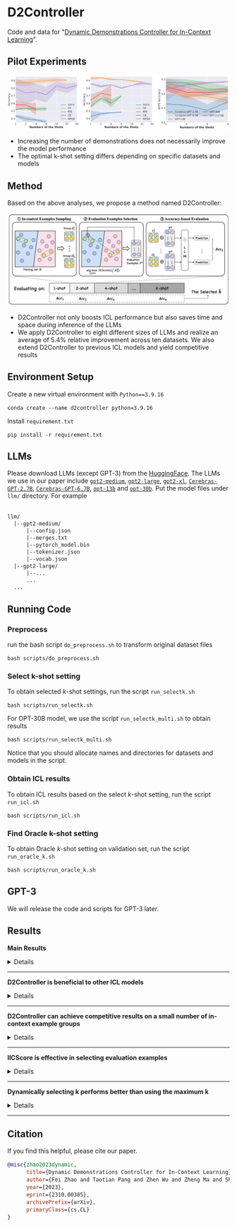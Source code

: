 # D2Controller

Code and data for "[Dynamic Demonstrations Controller for In-Context Learning](https://arxiv.org/abs/2310.00385)".

##  Pilot Experiments
<div align="center">
<img src="figs/pilot.jpg" width="700px">
</div>

- Increasing the number of demonstrations does not necessarily improve the model performance
- The optimal k-shot setting differs depending on specific datasets and models

##  Method

Based on the above analyses, we propose a method named D2Controller:

<div align="center">
<img src="figs/D2control.png" width="700px">
</div>

-  D2Controller not only boosts ICL performance but also saves time and space during inference of the LLMs
-  We apply D2Controller to eight different sizes of LLMs and realize an average of 5.4% relative improvement across ten datasets. We also extend D2Controller to previous ICL models and yield competitive results


## Environment Setup
Create a new virtual environment with `Python==3.9.16`
```
conda create --name d2controller python=3.9.16
```

Install `requirement.txt`
```
pip install -r requirement.txt
```

## LLMs

Please download LLMs (except GPT-3) from the [HuggingFace](https://huggingface.co/). The LLMs we use in our paper include [`gpt2-medium`](https://huggingface.co/gpt2-medium), [`gpt2-large`](https://huggingface.co/gpt2-large), [`gpt2-xl`](https://huggingface.co/gpt2-xl), [`Cerebras-GPT-2.7B`](https://huggingface.co/cerebras/Cerebras-GPT-2.7B), [`Cerebras-GPT-6.7B`](https://huggingface.co/cerebras/Cerebras-GPT-6.7B), [`opt-13b`](https://huggingface.co/facebook/opt-13b) and [`opt-30b`](https://huggingface.co/facebook/opt-30b). Put the model files under `llm/` directory. For example
```

llm/
  |--gpt2-medium/
      |--config.json
      |--merges.txt
      |--pytorch_model.bin
      |--tokenizer.json
      |--vocab.json
  |--gpt2-large/
      |--...
      ...
  ...
```
## Running Code
### Preprocess 
run the bash script `do_preprocess.sh` to transform original dataset files
```
bash scripts/do_preprocess.sh
```


### Select k-shot setting
To obtain selected $k$-shot settings, run the script `run_selectk.sh`
```
bash scripts/run_selectk.sh
```

For OPT-30B model, we use the script `run_selectk_multi.sh` to obtain results
```
bash scripts/run_selectk_multi.sh
```
Notice that you should allocate names and directories for datasets and models in the script.


### Obtain ICL results
To obtain ICL results based on the select $k$-shot setting, run the script `run_icl.sh`
```
bash scripts/run_icl.sh
```

### Find Oracle k-shot setting
To obtain Oracle $k$-shot setting on validation set, run the script `run_oracle_k.sh`
```
bash scripts/run_oracle_k.sh
```

## GPT-3
We will release the code and scripts for GPT-3 later.

## Results

**Main Results**
<details>

| **Model** | **Parameters** | **Setting** |**SST-2** | **SST-5** | **DBPedia** | **MR** | **CR** | **MPQA** | **Subj** | **AGNews** | **RTE** | **CB** | **AVG** |
|-----------|:---------:|---------|:---------:|:---------:|:----------:|:---------:|:---------:|:---------:|:----------:|:---------:|:---------:|:----------:|:---------:|
| GPT-2 | 0.3B | Default | 58.1&plusmn;13.1 | 24.1&plusmn;7.4 | 60.6&plusmn;7.2 | 54.2&plusmn;10.6 | 50.6&plusmn;0.4 | 59.6&plusmn;15.8 | 53.4&plusmn;5.3 | 48.7&plusmn;8.5 | 51.3&plusmn;1.7 | 48.6&plusmn;6.4 | 50.9 |
| GPT-2 | 0.3B | D2Controller |  74.1&plusmn;9.3 | 31.6&plusmn;8.6 | 60.6&plusmn;7.2 | 53.8&plusmn;7.0 | 67.7&plusmn;11.4 | 57.1&plusmn;9.7 | 53.8&plusmn;4.2 | 48.7&plusmn;8.5 | 48.7&plusmn;2.9 | 48.6&plusmn;6.4 | 54.5 |
| GPT-2 | 0.3B | Oracle | 74.1&plusmn;9.3 | 31.6&plusmn;8.6 | 60.6&plusmn;7.2 | 56.0&plusmn;9.9 | 67.7&plusmn;11.4 | 64.5&plusmn;16.0 | 58.6&plusmn;12.8 | 49.4&plusmn;18.4 | 51.3&plusmn;1.7 | 50.0&plusmn;9.2 | 56.4 |
| GPT-2 | 0.8B | Default | 71.8&plusmn;12.1 | 37.8&plusmn;6.8 | 63.4&plusmn;6.0 | 71.1&plusmn;15.6 | 80.5&plusmn;11.4 | 65.8&plusmn;11.3 | 59.9&plusmn;12.2 | 65.6&plusmn;17.2 | 53.1&plusmn;3.4 | 37.1&plusmn;14.5 | 60.6 |
| GPT-2 | 0.8B | D2Controller | 65.9&plusmn;15.2 | 37.5&plusmn;5.1 | 63.4&plusmn;6.0 | 71.1&plusmn;15.6 | 80.5&plusmn;11.4 | 70.5&plusmn;5.2 | 69.4&plusmn;12.4 | 65.6&plusmn;17.2 | 53.1&plusmn;3.4 | 47.5&plusmn;3.2 | 62.4 |
| GPT-2 | 0.8B | Oracle | 71.8&plusmn;12.1 | 39.6&plusmn;5.1 | 63.4&plusmn;6.0 | 71.1&plusmn;15.6 | 80.5&plusmn;11.4 | 74.5&plusmn;8.8 | 69.4&plusmn;12.4 | 65.6&plusmn;17.2 | 53.8&plusmn;4.4 | 49.3&plusmn;3.7 | 63.9 |
| GPT-2 | 1.5B | Default | 70.3&plusmn;6.6 | 35.4&plusmn;8.4 | 82.0&plusmn;2.0 | 52.0&plusmn;3.8 | 52.0&plusmn;3.2 | 66.7&plusmn;8.2 | 57.3&plusmn;10.5 | 78.2&plusmn;6.7 | 53.1&plusmn;1.7 | 52.9&plusmn;6.3 | 60.0 |
| GPT-2 | 1.5B | D2Controller | 81.3&plusmn;5.4 | 35.4&plusmn;8.4 | 82.0&plusmn;2.0 | 72.2&plusmn;13.9 | 66.2&plusmn;16.7 | 83.9&plusmn;1.5 | 64.1&plusmn;11.3 | 78.2&plusmn;6.7 | 53.1&plusmn;2.9 | 52.9&plusmn;6.3 | 67.0 |
| GPT-2 | 1.5B | Oracle | 81.3&plusmn;5.4 | 40.6&plusmn;5.4 | 82.0&plusmn;2.0 | 72.2&plusmn;13.9 | 66.2&plusmn;16.7 | 83.9&plusmn;1.5 | 64.1&plusmn;11.3 | 81.3&plusmn;7.5 | 53.1&plusmn;2.9 | 57.9&plusmn;9.8 | 68.2 |
| Cerebras-GPT | 2.7B | Default | 65.5&plusmn;13.8 | 28.4&plusmn;4.3 | 81.8&plusmn;1.4 | 65.1&plusmn;11.2 | 85.8&plusmn;4.2 | 64.2&plusmn;11.6 | 69.3&plusmn;14.4 | 69.5&plusmn;3.2 | 48.1&plusmn;1.1 | 52.5&plusmn;9.5 | 63.0 |
| Cerebras-GPT | 2.7B | D2Controller | 77.3&plusmn;7.7 | 34.3&plusmn;4.8 | 81.8&plusmn;1.4 | 76.0&plusmn;7.7 | 87.4&plusmn;1.5 | 81.6&plusmn;2.1 | 74.2&plusmn;7.6 | 77.3&plusmn;4.1 | 48.0&plusmn;1.1 | 54.6&plusmn;2.7 | 69.3 |
| Cerebras-GPT | 2.7B | Oracle |  80.7&plusmn;9.1 | 34.3&plusmn;4.8 | 81.8&plusmn;1.4 | 76.0&plusmn;7.7 | 87.4&plusmn;1.5 | 82.9&plusmn;3.0 | 74.2&plusmn;7.6 | 77.3&plusmn;4.1 | 49.6&plusmn;2.3 | 55.7&plusmn;5.0 | 70.0 |
| Cerebras-GPT | 6.7B | Default | 83.4&plusmn;8.5 | 38.3&plusmn;1.8 | 87.0&plusmn;2.4 | 88.0&plusmn;1.1 | 89.0&plusmn;3.1 | 75.2&plusmn;10.3 | 72.0&plusmn;14.5 | 79.2&plusmn;2.4 | 52.3&plusmn;2.3 | 52.5&plusmn;8.0 | 71.7 |
| Cerebras-GPT | 6.7B | D2Controller | 82.0&plusmn;11.3 | 39.5&plusmn;3.7 | 87.0&plusmn;2.4 | 86.8&plusmn;1.9 | 90.5&plusmn;0.9 | 83.8&plusmn;3.3 | 79.2&plusmn;12.5 | 80.2&plusmn;1.5 | 52.8&plusmn;2.5 | 57.9&plusmn;7.2 | 74.0 |
| Cerebras-GPT | 6.7B | Oracle |  88.6&plusmn;2.7 | 43.6&plusmn;1.6 | 87.0&plusmn;2.4 | 88.0&plusmn;1.1 | 90.6&plusmn;2.8 | 83.8&plusmn;3.3 | 79.2&plusmn;12.5 | 80.2&plusmn;1.5 | 53.4&plusmn;1.7 | 57.9&plusmn;3.0 | 75.2 |
| OPT | 13B | Default | 81.2&plusmn;6.7 | 43.3&plusmn;4.6 | 92.3&plusmn;2.1 | 87.8&plusmn;2.7 | 91.4&plusmn;3.3 | 75.0&plusmn;6.7 | 79.1&plusmn;12.7 | 81.9&plusmn;2.9 | 54.4&plusmn;4.2 | 58.9&plusmn;8.1 | 74.5 |
| OPT | 13B | D2Controller | 90.2&plusmn;5.8 | 43.3&plusmn;4.6 | 92.3&plusmn;2.1 | 87.8&plusmn;2.7 | 91.3&plusmn;2.1 | 72.0&plusmn;9.4 | 91.6&plusmn;2.0 | 82.6&plusmn;1.5 | 55.8&plusmn;3.1 | 58.9&plusmn;8.1 | 76.6 |
| OPT | 13B | Oracle |  90.9&plusmn;3.7 | 48.0&plusmn;2.8 | 92.3&plusmn;2.1 | 91.8&plusmn;0.6 | 93.3&plusmn;1.2 | 78.6&plusmn;7.3 | 91.6&plusmn;2.0 | 82.6&plusmn;1.5 | 55.8&plusmn;3.1 | 73.2&plusmn;12.4 | 79.8 |
| OPT | 30B | Default | 92.3&plusmn;1.3 | 40.9&plusmn;1.8 | 91.7&plusmn;3.7 | 91.8&plusmn;2.1 | 87.3&plusmn;3.3 | 78.8&plusmn;6.2 | 76.1&plusmn;4.9 | 78.7&plusmn;3.6 | 63.0&plusmn;3.1 | 60.0&plusmn;8.2 | 76.1 |
| OPT | 30B | D2Controller | 92.3&plusmn;1.3 | 42.0&plusmn;2.8 | 91.7&plusmn;3.7 | 93.4&plusmn;1.1 | 87.3&plusmn;2.7 | 85.7&plusmn;3.8 | 83.4&plusmn;8.6 | 76.7&plusmn;4.5 | 61.6&plusmn;2.8 | 60.0&plusmn;8.2 | 77.4 |
| OPT | 30B | Oracle | 92.8&plusmn;1.6 | 45.2&plusmn;3.1 | 91.7&plusmn;3.7 | 93.4&plusmn;1.1 | 87.7&plusmn;3.9 | 85.7&plusmn;3.8 | 83.4&plusmn;8.6 | 78.7&plusmn;3.6 | 63.0&plusmn;3.1 | 60.0&plusmn;8.2 | 78.1 |
| GPT-3 | 175B | Default | 94.0&plusmn;1.4 | 47.7&plusmn;0.6 | 90.2&plusmn;2.8 | 94.1&plusmn;0.6 | 91.4&plusmn;0.0 | 84.4&plusmn;0.6 | 71.1&plusmn;2.2 | 86.9&plusmn;1.4 | 60.4&plusmn;5.3 | 70.5&plusmn;13.9 | 79.1 |
| GPT-3 | 175B | D2Controller | 94.0&plusmn;1.4 | 48.4&plusmn;0.6 | 90.2&plusmn;2.8 | 95.5&plusmn;0.8 | 93.0&plusmn;2.3 | 84.4&plusmn;0.6 | 87.3&plusmn;4.7 | 86.9&plusmn;1.4 | 66.6&plusmn;3.0 | 73.2&plusmn;2.5 | 82.0 |
| GPT-3 | 175B | Oracle | 94.1&plusmn;0.0 | 48.4&plusmn;0.6 | 90.2&plusmn;2.8 | 95.5&plusmn;0.3 | 93.6&plusmn;2.8 | 86.5&plusmn;2.5 | 87.3&plusmn;4.7 | 86.9&plusmn;1.4 | 69.7&plusmn;1.4 | 73.2&plusmn;2.5 | 82.6 |

</details>

---

**D2Controller is beneficial to other ICL models**
<details>
  
| **Model** | **GPT-2 0.3B** | **GPT-2 0.8B** | **GPT-2 1.5B** | **Cerebras-GPT 2.7B** | **Cerebras-GPT 6.7B** |
|-----------|:---------:|:---------:|:---------:|:----------:|:---------:|
| KATE |  66.7 | 69.4 | 67.7 | 71.6 | 77.6 |
| KATE+D2Controller | 68.8 | 70.5 | 69.4 | 74.7 | 77.9 |
| GlobalE | 59.5 | 67.7 | 69.8 | - | - |
| GlobalE+D2Controller |  61.5 | 68.7 | 71.6 | - | - |
| Contextual Calibration | 59.5 | 64.2 | 63.9 | 67.2 | 72.5 |
| Contextual Calibration+D2Controller | 60.8 | 66.6 | 65.4 | 68.7 | 73.5 |
| kNN Prompting | 74.8 | 76.0 | 77.3 | 77.8 | 79.0 |
| kNN Prompting+D2Controller | 75.8 | 77.1 | 78.2 | 78.1 | 79.7 |

</details>

---

**D2Controller can achieve competitive results on a small number of in-context example groups**
<details>

<div align="center">
<img src="figs/ICL.jpg" width="400px">
</div>

</details>

---

**IICScore is effective in selecting evaluation examples**
<details>

| **Model** | **GPT-2 0.3B** | **GPT-2 0.8B** | **GPT-2 1.5B** | **Cerebras-GPT 2.7B** | **Cerebras-GPT 6.7B** |
|-----------|:---------:|:---------:|:---------:|:----------:|:---------:|
| Random | 54.1 | 59.2 | 63.5 | 68.0 | 72.9 |
| D2Controller-ED | 54.4 | 59.2 | 64.0 | 67.1 | 72.6 |
| D2Controller-Cos | 54.9 | 59.3 | 62.2 | 68.3 | 72.4 |
| D2Controller |  54.5 | 62.4 | 66.9 | 69.3 | 74.0 |

</details>

---

**Dynamically selecting k performs better than using the maximum k**
<details>

| **Model** | **GPT-2 0.3B** | **GPT-2 0.8B** | **GPT-2 1.5B** | **Cerebras-GPT 2.7B** | **Cerebras-GPT 6.7B** |
|-----------|:---------:|:---------:|:---------:|:----------:|:---------:|
| kmax-shot setting | 54.1 | 58.7 | 66.0 | 65.4 | 73.0 |
| D2Controller | 54.5 | 62.4 | 66.9 | 69.3 | 74.0 |

</details>

---

## Citation
If you find this helpful, please cite our paper.

```bibtex
@misc{zhao2023dynamic,
      title={Dynamic Demonstrations Controller for In-Context Learning}, 
      author={Fei Zhao and Taotian Pang and Zhen Wu and Zheng Ma and Shujian Huang and Xinyu Dai},
      year={2023},
      eprint={2310.00385},
      archivePrefix={arXiv},
      primaryClass={cs.CL}
}
```
